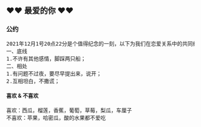 <a id="top" name="top"></a>

## ❤❤ 最爱的你 ❤❤

### 公约

<pre>
2021年12月1号20点22分是个值得纪念的一刻，以下为我们在恋爱关系中的共同约定，望二人甜蜜相处，共同遵守以下约定：
一、底线
1.不许有其他感情，脚踩两只船；
二、相处
1.有问题不过夜，要尽早提出来，说开；
2.互相坦白，不撒谎；
</pre>

#### 喜欢 & 不喜欢

<pre>
喜欢：西瓜，榴莲，香蕉，葡萄，草莓，梨瓜，车厘子
不喜欢：苹果，哈密瓜，酸的水果都不爱吃
</pre>
